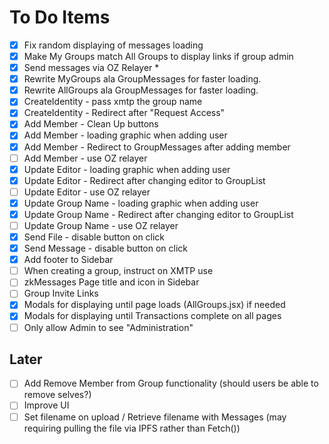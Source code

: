 # To Do Items

- [x] Fix random displaying of messages loading
- [x] Make My Groups match All Groups to display links if group admin
- [x] Send messages via OZ Relayer *
- [x] Rewrite MyGroups ala GroupMessages for faster loading.
- [x] Rewrite AllGroups ala GroupMessages for faster loading.
- [x] CreateIdentity - pass xmtp the group name
- [x] CreateIdentity - Redirect after "Request Access"
- [x] Add Member - Clean Up buttons
- [x] Add Member - loading graphic when adding user
- [x] Add Member - Redirect to GroupMessages after adding member
- [ ] Add Member - use OZ relayer
- [x] Update Editor - loading graphic when adding user
- [x] Update Editor - Redirect after changing editor to GroupList
- [ ] Update Editor - use OZ relayer
- [x] Update Group Name - loading graphic when adding user
- [x] Update Group Name - Redirect after changing editor to GroupList
- [ ] Update Group Name - use OZ relayer
- [x] Send File - disable button on click
- [x] Send Message - disable button on click
- [x] Add footer to Sidebar
- [ ] When creating a group, instruct on XMTP use
- [ ] zkMessages Page title and icon in Sidebar
- [ ] Group Invite Links
- [x] Modals for displaying until page loads (AllGroups.jsx) if needed
- [x] Modals for displaying until Transactions complete on all pages
- [ ] Only allow Admin to see "Administration"

## Later

- [ ] Add Remove Member from Group functionality (should users be able to remove selves?)
- [ ] Improve UI
- [ ] Set filename on upload / Retrieve filename with Messages (may requiring pulling the file via IPFS rather than Fetch())